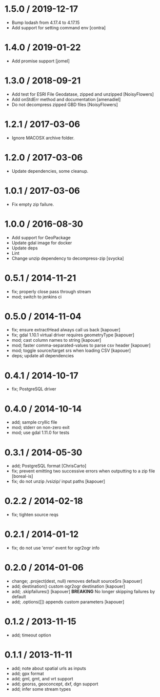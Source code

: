 # 1.5.0 / 2019-12-17

- Bump lodash from 4.17.4 to 4.17.15
- Add support for setting command env [contra]

# 1.4.0 / 2019-01-22

- Add promise support [jomel]

# 1.3.0 / 2018-09-21

- Add test for ESRI File Geodatase, zipped and unzipped [NoisyFlowers]
- Add onStdErr method and documentation [amenadiel]
- Do not decompress zipped GBD files [NoisyFlowers]

# 1.2.1 / 2017-03-06

- Ignore MACOSX archive folder.

# 1.2.0 / 2017-03-06

- Update dependencies, some cleanup.

# 1.0.1 / 2017-03-06

- Fix empty zip failure.

# 1.0.0 / 2016-08-30

- Add support for GeoPackage
- Update gdal image for docker
- Update deps
- Lint
- Change unzip dependency to decompress-zip [svycka]

# 0.5.1 / 2014-11-21

- fix; properly close pass through stream
- mod; switch to jenkins ci

# 0.5.0 / 2014-11-04

- fix; ensure extractHead always call us back [kapouer]
- fix; gdal 1.10.1 virtual driver requires geometryType [kapouer]
- mod; cast column names to string [kapouer]
- mod; faster comma-separated-values to parse csv header [kapouer]
- mod; toggle source/target srs when loading CSV [kapouer]
- deps; update all dependencies

# 0.4.1 / 2014-10-17

- fix; PostgreSQL driver

# 0.4.0 / 2014-10-14

- add; sample cryllic file
- mod; stderr on non-zero exit
- mod; use gdal 1.11.0 for tests

# 0.3.1 / 2014-05-30

- add; PostgreSQL format [ChrisCarto]
- fix; prevent emitting two successive errors when outputting to a zip file [boreal-is]
- fix; do not unzip /vsizip/ input paths [kapouer]

# 0.2.2 / 2014-02-18

- fix; tighten source reqs

# 0.2.1 / 2014-01-12

- fix; do not use 'error' event for ogr2ogr info

# 0.2.0 / 2014-01-06

- change; .project(dest, null) removes default sourceSrs [kapouer]
- add; destination() custom ogr2ogr destination [kapouer]
- add; .skipfailures() [kapouer] **BREAKING** No longer skipping failures by default
- add; .options([]) appends custom parameters [kapouer]

# 0.1.2 / 2013-11-15

- add; timeout option

# 0.1.1 / 2013-11-11

- add; note about spatial urls as inputs
- add; gpx format
- add; gml, gmt, and vrt support
- add; georss, geoconcept, dxf, dgn support
- add; infer some stream types
